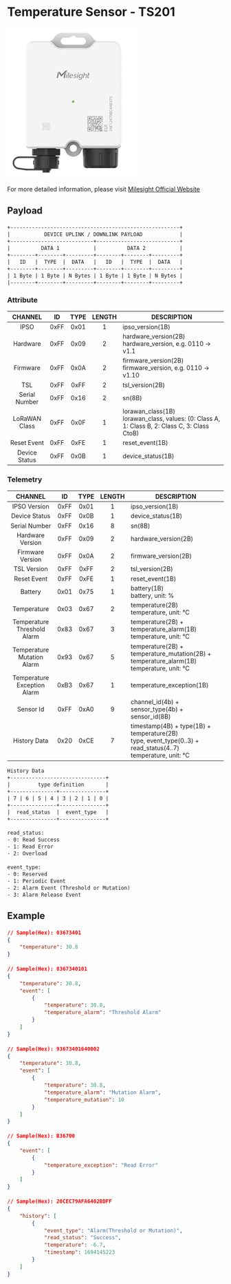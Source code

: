 # Temperature Sensor - TS201

![TS201](TS201.png)

For more detailed information, please visit [Milesight Official Website](https://www.milesight.com)

## Payload

```
+-------------------------------------------------------+
|           DEVICE UPLINK / DOWNLINK PAYLOAD            |
+---------------------------+---------------------------+
|          DATA 1           |          DATA 2           |
+--------+--------+---------+--------+--------+---------+
|   ID   |  TYPE  |  DATA   |   ID   |  TYPE  |  DATA   |
+--------+--------+---------+--------+--------+---------+
| 1 Byte | 1 Byte | N Bytes | 1 Byte | 1 Byte | N Bytes |
|--------+--------+---------+--------+--------+---------+
```

### Attribute

|    CHANNEL    |  ID  | TYPE | LENGTH | DESCRIPTION                                                                                       |
| :-----------: | :--: | :--: | :----: | ------------------------------------------------------------------------------------------------ |
|     IPSO      | 0xFF | 0x01 |   1    | ipso_version(1B)                                                                                 |
|   Hardware    | 0xFF | 0x09 |   2    | hardware_version(2B)<br/>hardware_version, e.g. 0110 -> v1.1                                     |
|   Firmware    | 0xFF | 0x0A |   2    | firmware_version(2B)<br/>firmware_version, e.g. 0110 -> v1.10                                    |
|      TSL      | 0xFF | 0xFF |   2    | tsl_version(2B)                                                                                  |
| Serial Number | 0xFF | 0x16 |   2    | sn(8B)                                                                                           |
| LoRaWAN Class | 0xFF | 0x0F |   1    | lorawan_class(1B)<br/>lorawan_class, values: (0: Class A, 1: Class B, 2: Class C, 3: Class CtoB) |
|  Reset Event  | 0xFF | 0xFE |   1    | reset_event(1B)                                                                                  |
| Device Status | 0xFF | 0x0B |   1    | device_status(1B)                                                                                |

### Telemetry

|           CHANNEL           |  ID  | TYPE | LENGTH | DESCRIPTION                                                                                                         |
| :-------------------------: | :--: | :--: | :----: | ------------------------------------------------------------------------------------------------------------------- |
|        IPSO Version         | 0xFF | 0x01 |   1    | ipso_version(1B)                                                                                                    |
|        Device Status        | 0xFF | 0x0B |   1    | device_status(1B)                                                                                                   |
|        Serial Number        | 0xFF | 0x16 |   8    | sn(8B)                                                                                                              |
|      Hardware Version       | 0xFF | 0x09 |   2    | hardware_version(2B)                                                                                                |
|      Firmware Version       | 0xFF | 0x0A |   2    | firmware_version(2B)                                                                                                |
|         TSL Version         | 0xFF | 0xFF |   2    | tsl_version(2B)                                                                                                     |
|         Reset Event         | 0xFF | 0xFE |   1    | reset_event(1B)                                                                                                     |
|           Battery           | 0x01 | 0x75 |   1    | battery(1B)<br/>battery, unit: %                                                                                    |
|         Temperature         | 0x03 | 0x67 |   2    | temperature(2B)<br/>temperature, unit: °C                                                                           |
| Temperature Threshold Alarm | 0x83 | 0x67 |   3    | temperature(2B) + temperature_alarm(1B)<br/>temperature, unit: °C                                                   |
| Temperature Mutation Alarm  | 0x93 | 0x67 |   5    | temperature(2B) + temperature_mutation(2B) + temperature_alarm(1B)<br/>temperature, unit: °C                        |
| Temperature Exception Alarm | 0xB3 | 0x67 |   1    | temperature_exception(1B)                                                                                           |
|          Sensor Id          | 0xFF | 0xA0 |   9    | channel_id(4b) + sensor_type(4b) + sensor_id(8B)                                                                    |
|        History Data         | 0x20 | 0xCE |   7    | timestamp(4B) + type(1B) + temperature(2B)<br/>type, event_type(0..3) + read_status(4..7)<br/>temperature, unit: °C |

```
History Data
+-------------------------------+
|         type definition       |
+---------------+---------------+
| 7 | 6 | 5 | 4 | 3 | 2 | 1 | 0 |
+---------------+---------------+
|  read_status  |  event_type   |
+---------------+---------------+

read_status:
- 0: Read Success
- 1: Read Error
- 2: Overload

event_type:
- 0: Reserved
- 1: Periodic Event
- 2: Alarm Event (Threshold or Mutation)
- 3: Alarm Release Event
```

## Example

```json
// Sample(Hex): 03673401
{
    "temperature": 30.8
}

// Sample(Hex): 8367340101
{
    "temperature": 30.8,
    "event": [
        {
            "temperature": 30.8,
            "temperature_alarm": "Threshold Alarm"
        }
    ]
}

// Sample(Hex): 93673401640002
{
    "temperature": 30.8,
    "event": [
        {
            "temperature": 30.8,
            "temperature_alarm": "Mutation Alarm",
            "temperature_mutation": 10
        }
    ]
}

// Sample(Hex): B36700
{
    "event": [
        {
            "temperature_exception": "Read Error"
        }
    ]
}

// Sample(Hex): 20CEC79AFA6402BDFF
{
    "history": [
        {
            "event_type": "Alarm(Threshold or Mutation)",
            "read_status": "Success",
            "temperature": -6.7,
            "timestamp": 1694145223
        }
    ]
}
```
